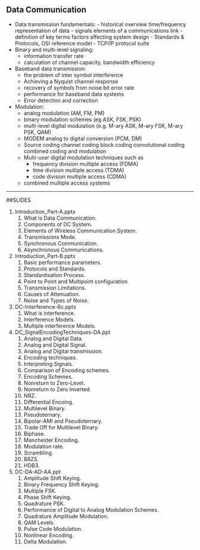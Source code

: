 
## Data Communication
 -   Data transmission fundamentals: 
    -   historical overview time/frequency representation of data
    -   signals elements of a communications link
    -   definition of key terms factors affecting system design
    -   Standards & Protocols, OSI reference model
    -   TCP/IP protocol suite
-   Binary and multi-level signaling:
    -   information transfer rate
    -   calculation of channel capacity, bandwidth efficiency
-   Baseband data transmission:
    -   the problem of inter symbol interference
    -   Achieving a Nyquist channel response
    -   recovery of symbols from noise bit error rate
    -   performance for baseband data systems 
    -   Error detection and correction
-   Modulation: 
    -   analog modulation (AM, FM, PM)
    -   binary modulation schemes (eg ASK, FSK, PSK) 
    -   multi-level digital modulation (e.g. M-ary ASK, M-ary FSK, M-ary PSK, QAM)
    -   MODEM analog to digital conversion (PCM, DM) 
    -   Source coding channel coding block coding convolutional coding combined coding and modulation
    -   Multi-user digital modulation techniques such as
        -   frequency division multiple access (FDMA) 
        -   time division multiple access (TDMA) 
        -   code division multiple access (CDMA)
    -   combined multiple access systems

---

##SLIDES

1. Introduction_Part-A.pptx
   1. What is Data Communication.
   2. Components of DC System.
   3. Elements of Wireless Communication System.
   4. Transmissions Mode.
   5. Synchronous Communication.
   6. Asynchronous Communications.
2. Introduction_Part-B.pptx
   1. Basic performance parameters.
   2. Protocols and Standards.
   3. Standardisation Process.
   4. Point to Point and Multipoint configuration.
   5. Transmission Limitations.
   6. Causes of Attenuation.
   7. Noise and Types of Noise.
3. DC-Interference-6c.pptx
   1. What is interference.
   2. Interference Models.
   3. Multiple interference Models.
4. DC_SignalEncodingTechniques-DA.ppt
   1. Analog and Digital Data.
   2. Analog and Digital Signal.
   3. Analog and Digital transmission.
   4. Encoding techniques.
   5. Interpreting Signals.
   6. Comparison of Encoding schemes.
   7. Encoding Schemes.
   8. Nonreturn to Zero-Level.
   9. Nonreturn to Zero Inverted.
   10. NRZ.
   11. Differential Encoing.
   12. Multilevel Binary.
   13. Pseudoternary.
   14. Bipolar-AMI and Pseudoternary.
   15. Trade Off for Multilevel Binary.
   16. Biphase.
   17. Manchester Encoding.
   18. Modulation rate.
   19. Scrambling.
   20. B8ZS.
   21. HDB3.
5. DC-DA-AD-AA.ppt
   1. Amplitude Shift Keying.
   2. Binary Frequency Shift Keying.
   3. Multiple FSK.
   4. Phase Shift Keying.
   5. Quadrature PSK.
   6. Performance of Digital to Analog Modulation Schemes.
   7. Quadrature Amplitude Modulation.
   8. QAM Levels.
   9. Pulse Code Modulation.
   10. Nonlinear Encoding.
   11. Delta Modulation.







